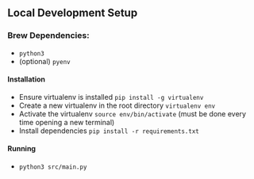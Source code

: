 ## Local Development Setup

### Brew Dependencies:
- `python3`
- (optional) `pyenv`

#### Installation

- Ensure virtualenv is installed `pip install -g virtualenv`
- Create a new virtualenv in the root directory `virtualenv env`
- Activate the virtualenv `source env/bin/activate` (must be done every time opening a new terminal)
- Install dependencies `pip install -r requirements.txt`

#### Running

- `python3 src/main.py`

